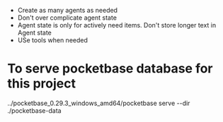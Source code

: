- Create as many agents as needed
- Don't over complicate agent state
- Agent state is only for actively need items. Don't store longer text in Agent state
- USe tools when needed

# To serve pocketbase database for this project
../pocketbase_0.29.3_windows_amd64/pocketbase serve --dir ./pocketbase-data